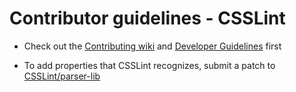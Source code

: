 # Contributor guidelines - CSSLint

* Check out the [Contributing wiki](https://github.com/CSSLint/csslint/wiki/Contributing) and [Developer Guidelines](https://github.com/CSSLint/csslint/wiki/Developer-Guide) first

* To add properties that CSSLint recognizes, submit a patch to [CSSLint/parser-lib](https://github.com/CSSLint/parser-lib)
